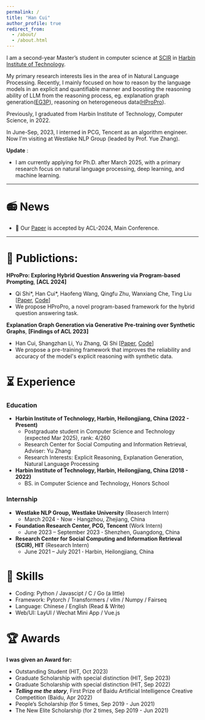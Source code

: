 ```yaml
---
permalink: /
title: "Han Cui"
author_profile: true
redirect_from:
  - /about/
  - /about.html
---
```

I am a second-year Master’s student in computer science at [SCIR](http://ir.hit.edu.cn/) in [Harbin Institute of Technology](http://www.hit.edu.cn/).

My primary research interests lies in the area of in Natural Language Processing. Recently, I mainly focused on how to reason by the language models in an explicit and quantifiable manner and boosting the reasoning ability of LLM from the reasoning process, eg. explanation graph generation([EG3P](https://aclanthology.org/2023.findings-acl.629/)), reasoning on heterogeneous data([HProPro](https://arxiv.org/abs/2402.10812)).

Previously, I graduated from Harbin Institute of Technology, Computer Science, in 2022.

In June-Sep, 2023, I interned in PCG, Tencent as an algorithm engineer. Now I'm visiting at Westlake NLP Group (leaded by Prof. Yue Zhang).

**Update** :

* I am currently applying for Ph.D. after March 2025, with a primary research focus on natural language processing, deep learning, and machine learning.

---

📻 News
=======

* 🎉 Our [Paper](https://arxiv.org/pdf/2402.10812) is accepted by ACL-2024, Main Conference.

---

📑 Publictions:
===============

**HProPro: Exploring Hybrid Question Answering via Program-based Prompting**, **[ACL 2024]**

- Qi Shi*, Han Cui*, Haofeng Wang, Qingfu Zhu, Wanxiang Che, Ting Liu  [[Paper](https://arxiv.org/abs/2402.10812), [Code](https://github.com/qshi95/HybridPoT)]
- We propose HProPro, a novel program-based framework for the hybrid question answering task.

**Explanation Graph Generation via Generative Pre-training over Synthetic Graphs**, **[Findings of ACL 2023]**

- Han Cui, Shangzhan Li, Yu Zhang, Qi Shi [[Paper](https://arxiv.org/abs/2306.00652), [Code](https://github.com/cccccent/EG3P)]
- We propose a pre-training framework that improves the reliability and accuracy of the model's explicit reasoning with synthetic data.

⏳ Experience
=============

### Education

- **Harbin Institute of Technology, Harbin, Heilongjiang, China (2022 - Present)**
  - Postgraduate student in Computer Science and Technology (expected Mar 2025), rank: 4/260
  - Research Center for Social Computing and Information Retrieval, Adviser: Yu Zhang
  - Research Interests: Explicit Reasoning, Explanation Generation, Natural Language Processing
- **Harbin Institute of Technology, Harbin, Heilongjiang, China (2018 - 2022)**
  - BS. in Computer Science and Technology, Honors School

### **Internship**

- **Westlake NLP Group, Westlake University** (Reaserch Intern)
  - March 2024 - Now **·** Hangzhou, Zhejiang, China
- **Foundation Research Center, PCG, Tencent** (Work Intern)
  - June 2023 – September 2023 **·** Shenzhen, Guangdong, China
- **Research Center for Social Computing and Information Retrieval (SCIR), HIT** (Research Intern)
  - June 2021 – July 2021 **·** Harbin, Heilongjiang, China

🔧 Skills
==========

* Coding: Python / Javascipt / C / Go (a little)
* Framework: Pytorch / Transformers / vllm / Numpy / Fairseq
* Language:  Chinese / English (Read & Write)
* Web/UI: LayUI / Wechat Mini App / Vue.js

🏆 Awards
=========

**I was given an Award for:**

- Outstanding Student (HIT, Oct 2023)
- Graduate Scholarship with special distinction (HIT, Sep 2023)
- Graduate Scholarship with special distinction (HIT, Sep 2022)
- ***Telling me the story***, First Prize of Baidu Artificial Intelligence Creative Competition (Baidu, Apr 2022)
- People’s Scholarship (for 5 times, Sep 2019 - Jun 2021)
- The New Elite Scholarship (for 2 times, Sep 2019 - Jun 2021)
